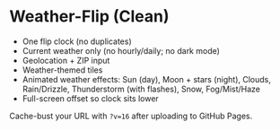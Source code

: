 # Weather-Flip (Clean)
- One flip clock (no duplicates)
- Current weather only (no hourly/daily; no dark mode)
- Geolocation + ZIP input
- Weather-themed tiles
- Animated weather effects: Sun (day), Moon + stars (night), Clouds, Rain/Drizzle, Thunderstorm (with flashes), Snow, Fog/Mist/Haze
- Full-screen offset so clock sits lower

Cache-bust your URL with `?v=16` after uploading to GitHub Pages.
